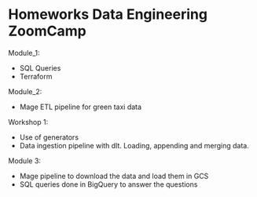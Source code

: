 # Homeworks Data Engineering ZoomCamp
Module_1:
- SQL Queries
- Terraform

Module_2:
- Mage ETL pipeline for green taxi data

Workshop 1:
- Use of generators
- Data ingestion pipeline with dlt. Loading, appending and merging data.

Module 3:
- Mage pipeline to download the data and load them in GCS
- SQL queries done in BigQuery to answer the questions

